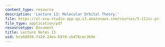 ```yaml
---
content_type: resource
description: 'Lecture 13: Molecular Orbital Theory.'
file: https://ol-ocw-studio-app-qa.s3.amazonaws.com/courses/5-111sc-principles-of-chemical-science-fall-2014/bceb89367a2924eab97dcb476cec369e_MIT5_111F14_Lec13.pdf
file_type: application/pdf
resourcetype: Document
title: Lecture Notes 13
uid: bceb8936-7a29-24ea-b97d-cb476cec369e
---
```

